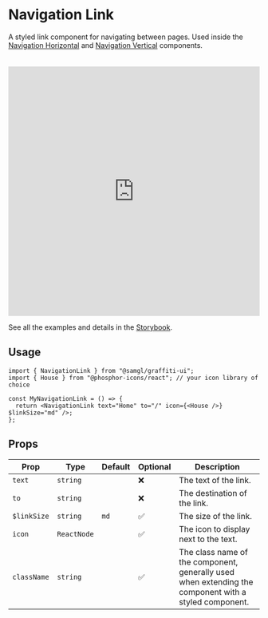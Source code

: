 # Navigation Link

A styled link component for navigating between pages. Used inside the [Navigation Horizontal](./navigation-horizontal) and [Navigation Vertical](./navigation-vertical) components.

<iframe src="https://samhynds.github.io/graffiti-ui/?path=/story/navigation-link--link-with-icon&viewMode=story&shortcuts=false&singleStory=true"
     style="width:100%; height:500px; border:0; margin-top: 20px;"
     title="graffiti-navigation-link-example-1"
   ></iframe>

See all the examples and details in the [Storybook](https://samhynds.github.io/graffiti-ui/?path=/docs/navigation-link--docs).

## Usage

```tsx
import { NavigationLink } from "@samgl/graffiti-ui";
import { House } from "@phosphor-icons/react"; // your icon library of choice

const MyNavigationLink = () => {
  return <NavigationLink text="Home" to="/" icon={<House />} $linkSize="md" />;
};
```

## Props

| Prop        | Type        | Default | Optional | Description                                                                                           |
| ----------- | ----------- | ------- | -------- | ----------------------------------------------------------------------------------------------------- |
| `text`      | `string`    |         | ❌       | The text of the link.                                                                                 |
| `to`        | `string`    |         | ❌       | The destination of the link.                                                                          |
| `$linkSize` | `string`    | `md`    | ✅       | The size of the link.                                                                                 |
| `icon`      | `ReactNode` |         | ✅       | The icon to display next to the text.                                                                 |
| `className` | `string`    |         | ✅       | The class name of the component, generally used when extending the component with a styled component. |
